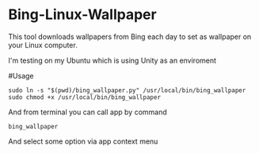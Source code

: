 Bing-Linux-Wallpaper
====================

This tool downloads wallpapers from Bing each day to set as wallpaper on your Linux computer.

I'm testing on my Ubuntu which is using Unity as an enviroment

#Usage

```
sudo ln -s "$(pwd)/bing_wallpaper.py" /usr/local/bin/bing_wallpaper
sudo chmod +x /usr/local/bin/bing_wallpaper
```

And from terminal you can call app by command

```
bing_wallpaper
```


And select some option via app context menu